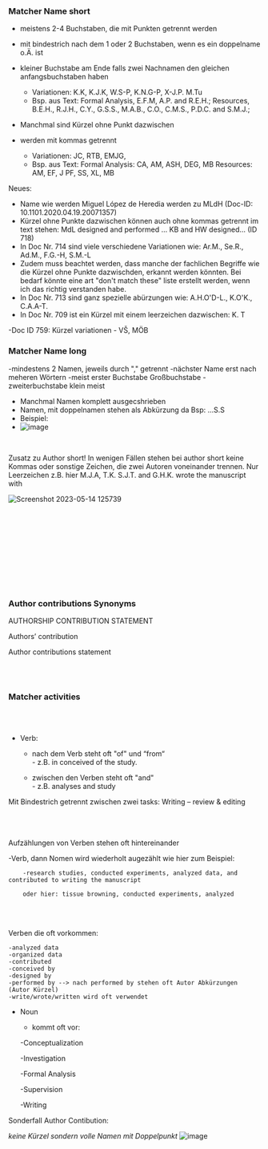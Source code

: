 ### Matcher Name short 

- meistens 2-4 Buchstaben, die mit Punkten getrennt werden
- mit bindestrich nach dem 1 oder 2 Buchstaben, wenn es ein doppelname o.Ä. ist
- kleiner Buchstabe am Ende falls zwei Nachnamen den gleichen anfangsbuchstaben haben
  - Variationen: K.K, K.J.K, W.S-P, K.N.G-P, X-J.P. M.Tu
  - Bsp. aus Text: Formal Analysis, E.F.M, A.P. and R.E.H.; Resources, B.E.H., R.J.H., C.Y., G.S.S., M.A.B., C.O., C.M.S., P.D.C. and S.M.J.;

- Manchmal sind Kürzel ohne Punkt dazwischen
- werden mit kommas getrennt
  - Variationen: JC, RTB, EMJG, 
  - Bsp. aus Text: Formal Analysis: CA, AM, ASH, DEG, MB Resources: AM, EF, J PF, SS, XL, MB

Neues:
- Name wie werden Miguel López de Heredia werden zu MLdH (Doc-ID: 10.1101.2020.04.19.20071357)
- Kürzel ohne Punkte dazwischen können auch ohne kommas getrennt im text stehen: MdL designed and performed ... KB and HW designed... (ID 718)
- In Doc Nr. 714 sind viele verschiedene Variationen wie: Ar.M., Se.R., Ad.M., F.G.-H, S.M.-L
- Zudem muss beachtet werden, dass manche der fachlichen Begriffe wie die Kürzel ohne Punkte dazwischden, erkannt werden könnten. Bei bedarf könnte eine art "don't match these" liste erstellt werden, wenn ich das richtig verstanden habe.
- In Doc Nr. 713 sind ganz spezielle abürzungen wie: A.H.O'D-L., K.O'K., C.A.A-T.
- In Doc Nr. 709 ist ein Kürzel mit einem leerzeichen dazwischen: K. T

-Doc ID 759: Kürzel variationen - VŠ, MÖB

### Matcher Name long 
-mindestens 2 Namen, jeweils durch "," getrennt
-nächster Name erst nach meheren Wörtern 
-meist erster Buchstabe Großbuchstabe
-zweiterbuchstabe klein meist 
- Manchmal Namen komplett ausgecshrieben 
- Namen, mit doppelnamen stehen als Abkürzung da Bsp: ...S.S
- Beispiel:
- ![image](https://user-images.githubusercontent.com/79063465/235614136-81dad94d-7b7a-4eb6-a051-0bffb86b02cd.png)




<br>

Zusatz zu Author short!
In wenigen Fällen stehen bei author short keine Kommas oder sonstige Zeichen, die zwei Autoren voneinander trennen. Nur Leerzeichen z.B. hier M.J.A, T.K. S.J.T. and G.H.K. wrote the manuscript with 

![Screenshot 2023-05-14 125739](https://github.com/MeMo-KBC/bio-medRxiv/assets/115710684/9413bb69-e8de-419e-91e4-d676741a91e4)




<br> 
<br> 
<br> 
<br> 
<br> 
<br> 
<br> 
<br> 
<br> 




### Author contributions Synonyms

AUTHORSHIP CONTRIBUTION STATEMENT

Authors’ contribution

Author contributions statement



<br>
<br>



### Matcher activities 


<br>
<br>



- Verb: 
  - nach dem Verb steht oft "of" und “from“      
        - z.B. in conceived of the study.
        
  - zwischen den Verben steht oft "and"    
          - z.B. analyses and study


Mit Bindestrich getrennt zwischen zwei tasks:  Writing – review & editing 
<br> 
<br> 
<br> 
<br> 



Aufzählungen von Verben stehen oft hintereinander
  
  -Verb, dann Nomen wird wiederholt augezählt wie hier zum Beispiel: 
  
        -research studies, conducted experiments, analyzed data, and contributed to writing the manuscript
        
        oder hier: tissue browning, conducted experiments, analyzed
        
 <br>
 <br>
        
        
        
  Verben die oft vorkommen: <br>
  
    -analyzed data 
    -organized data 
    -contributed 
    -conceived by 
    -designed by  
    -performed by --> nach performed by stehen oft Autor Abkürzungen (Autor Kürzel) 
    -write/wrote/written wird oft verwendet  

    
  

- Noun 
    - kommt oft vor:

    -Conceptualization
  
     -Investigation
  
    -Formal Analysis
  
    -Supervision
  
    -Writing
    

Sonderfall Author Contibution: 

*keine Kürzel sondern volle Namen mit Doppelpunkt*
![image](https://github.com/MeMo-KBC/bio-medRxiv/assets/92575975/e93e26ab-a876-457e-a5d7-b3db0fff4d51)
